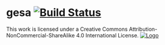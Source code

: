 # gesa [![Build Status](https://travis-ci.org/loitd/gesa.svg?branch=master)](https://travis-ci.org/loitd/gesa)
This work is licensed under a Creative Commons Attribution-NonCommercial-ShareAlike 4.0 International License.
[![Logo](https://licensebuttons.net/l/by-nc-sa/4.0/88x31.png)](https://creativecommons.org/licenses/by-nc-sa/4.0/)
